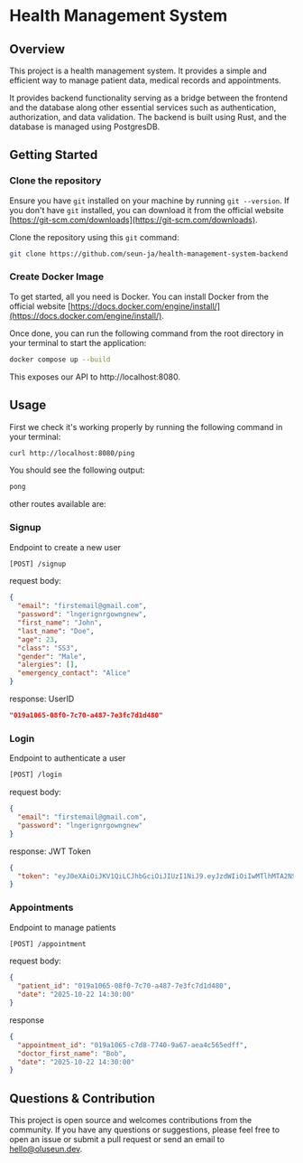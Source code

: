 # Health Management System

## Overview

This project is a health management system. It provides a simple and efficient way to manage patient data, medical records and appointments.

It provides backend functionality serving as a bridge between the frontend and the database along other essential services such as authentication, authorization, and data validation. The backend is built using Rust, and the database is managed using PostgresDB.

## Getting Started

### Clone the repository

Ensure you have `git` installed on your machine by running `git --version`. If you don't have `git` installed, you can download it from the official website [https://git-scm.com/downloads](https://git-scm.com/downloads).

Clone the repository using this `git` command:

```bash
git clone https://github.com/seun-ja/health-management-system-backend
```

### Create Docker Image

To get started, all you need is Docker. You can install Docker from the official website [https://docs.docker.com/engine/install/](https://docs.docker.com/engine/install/).

Once done, you can run the following command from the root directory in your terminal to start the application:

```bash
docker compose up --build
```

This exposes our API to http://localhost:8080.

## Usage

First we check it's working properly by running the following command in your terminal:

```bash
curl http://localhost:8080/ping
```

You should see the following output:

```bash
pong
```

other routes available are:

### Signup

Endpoint to create a new user

```bash
[POST] /signup
```

request body:

```json
{
  "email": "firstemail@gmail.com",
  "password": "lngerignrgowngnew",
  "first_name": "John",
  "last_name": "Doe",
  "age": 23,
  "class": "SS3",
  "gender": "Male",
  "alergies": [],
  "emergency_contact": "Alice"
}
```

response: UserID

```json
"019a1065-08f0-7c70-a487-7e3fc7d1d480"
```

### Login

Endpoint to authenticate a user

```bash
[POST] /login
```

request body:

```json
{
  "email": "firstemail@gmail.com",
  "password": "lngerignrgowngnew"
}
```

response: JWT Token

```json
{
  "token": "eyJ0eXAiOiJKV1QiLCJhbGciOiJIUzI1NiJ9.eyJzdWIiOiIwMTlhMTA2NS0wOGYwLTdjNzAtYTQ4Ny03ZTNmYzdkMWQ0ODAiLCJlbWFpbCI6ImZpcnN0ZW1haWxAZ21haWwuY29tIiwiZXhwIjoxNzYxMjk4MDc2fQ.7_zUc-eWoHScbHlBsa2wVj9xWuKLEPBUWCK8y6-XQQI"
}
```

### Appointments

Endpoint to manage patients

```bash
[POST] /appointment
```

request body:

```json
{
  "patient_id": "019a1065-08f0-7c70-a487-7e3fc7d1d480",
  "date": "2025-10-22 14:30:00"
}
```

response

```json
{
  "appointment_id": "019a1065-c7d8-7740-9a67-aea4c565edff",
  "doctor_first_name": "Bob",
  "date": "2025-10-22 14:30:00"
}
```

## Questions & Contribution

This project is open source and welcomes contributions from the community. If you have any questions or suggestions, please feel free to open an issue or submit a pull request or send an email to hello@oluseun.dev.
